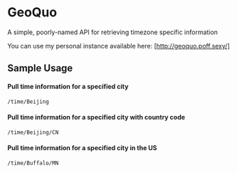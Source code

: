 GeoQuo
======

A simple, poorly-named API for retrieving timezone specific information

You can use my personal instance available here: [http://geoquo.poff.sexy/]

## Sample Usage

#### Pull time information for a specified city
```
/time/Beijing
```

#### Pull time information for a specified city with country code
```
/time/Beijing/CN
```

#### Pull time information for a specified city in the US
```
/time/Buffalo/MN
```